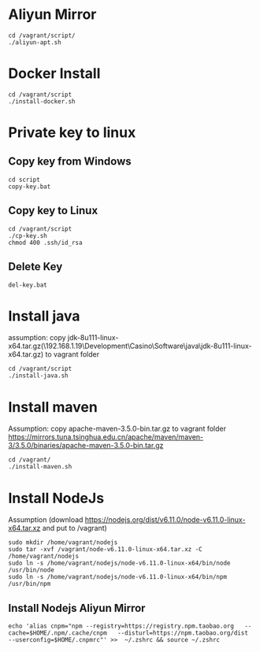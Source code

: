 
# Aliyun Mirror
````
cd /vagrant/script/
./aliyun-apt.sh
````

# Docker Install 
````
cd /vagrant/script
./install-docker.sh
````

 
# Private key to linux
## Copy key from Windows
````
cd script
copy-key.bat
````

## Copy key to Linux

````
cd /vagrant/script
./cp-key.sh
chmod 400 .ssh/id_rsa
````

## Delete Key
````
del-key.bat
````

# Install java
assumption: copy jdk-8u111-linux-x64.tar.gz(\\192.168.1.19\Development\Casino\Software\java\jdk-8u111-linux-x64.tar.gz) to vagrant folder
````
cd /vagrant/script
./install-java.sh
````


# Install maven
Assumption: copy apache-maven-3.5.0-bin.tar.gz to vagrant folder
https://mirrors.tuna.tsinghua.edu.cn/apache/maven/maven-3/3.5.0/binaries/apache-maven-3.5.0-bin.tar.gz
````
cd /vagrant/
./install-maven.sh
````


# Install NodeJs
Assumption (download https://nodejs.org/dist/v6.11.0/node-v6.11.0-linux-x64.tar.xz and put to /vagrant)

````
sudo mkdir /home/vagrant/nodejs
sudo tar -xvf /vagrant/node-v6.11.0-linux-x64.tar.xz -C /home/vagrant/nodejs
sudo ln -s /home/vagrant/nodejs/node-v6.11.0-linux-x64/bin/node /usr/bin/node
sudo ln -s /home/vagrant/nodejs/node-v6.11.0-linux-x64/bin/npm /usr/bin/npm
````

## Install Nodejs Aliyun Mirror
````
echo 'alias cnpm="npm --registry=https://registry.npm.taobao.org   --cache=$HOME/.npm/.cache/cnpm   --disturl=https://npm.taobao.org/dist   --userconfig=$HOME/.cnpmrc"' >>  ~/.zshrc && source ~/.zshrc
````




